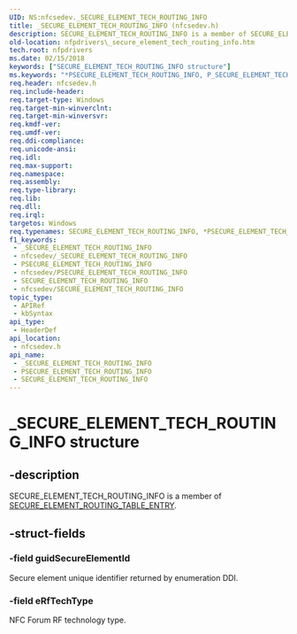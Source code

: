 ```yaml
---
UID: NS:nfcsedev._SECURE_ELEMENT_TECH_ROUTING_INFO
title: _SECURE_ELEMENT_TECH_ROUTING_INFO (nfcsedev.h)
description: SECURE_ELEMENT_TECH_ROUTING_INFO is a member of SECURE_ELEMENT_ROUTING_TABLE_ENTRY.
old-location: nfpdrivers\_secure_element_tech_routing_info.htm
tech.root: nfpdrivers
ms.date: 02/15/2018
keywords: ["SECURE_ELEMENT_TECH_ROUTING_INFO structure"]
ms.keywords: "*PSECURE_ELEMENT_TECH_ROUTING_INFO, P_SECURE_ELEMENT_TECH_ROUTING_INFO, P_SECURE_ELEMENT_TECH_ROUTING_INFO structure pointer [Near-Field Proximity Drivers], SECURE_ELEMENT_TECH_ROUTING_INFO, SECURE_ELEMENT_TECH_ROUTING_INFO , SECURE_ELEMENT_TECH_ROUTING_INFO structure [Near-Field Proximity Drivers], _SECURE_ELEMENT_TECH_ROUTING_INFO, nfcsedev/P_SECURE_ELEMENT_TECH_ROUTING_INFO, nfcsedev/_SECURE_ELEMENT_TECH_ROUTING_INFO, nfpdrivers._secure_element_tech_routing_info"
req.header: nfcsedev.h
req.include-header: 
req.target-type: Windows
req.target-min-winverclnt: 
req.target-min-winversvr: 
req.kmdf-ver: 
req.umdf-ver: 
req.ddi-compliance: 
req.unicode-ansi: 
req.idl: 
req.max-support: 
req.namespace: 
req.assembly: 
req.type-library: 
req.lib: 
req.dll: 
req.irql: 
targetos: Windows
req.typenames: SECURE_ELEMENT_TECH_ROUTING_INFO, *PSECURE_ELEMENT_TECH_ROUTING_INFO
f1_keywords:
 - _SECURE_ELEMENT_TECH_ROUTING_INFO
 - nfcsedev/_SECURE_ELEMENT_TECH_ROUTING_INFO
 - PSECURE_ELEMENT_TECH_ROUTING_INFO
 - nfcsedev/PSECURE_ELEMENT_TECH_ROUTING_INFO
 - SECURE_ELEMENT_TECH_ROUTING_INFO
 - nfcsedev/SECURE_ELEMENT_TECH_ROUTING_INFO
topic_type:
 - APIRef
 - kbSyntax
api_type:
 - HeaderDef
api_location:
 - nfcsedev.h
api_name:
 - _SECURE_ELEMENT_TECH_ROUTING_INFO
 - PSECURE_ELEMENT_TECH_ROUTING_INFO
 - SECURE_ELEMENT_TECH_ROUTING_INFO
---
```


# _SECURE_ELEMENT_TECH_ROUTING_INFO structure


## -description

SECURE_ELEMENT_TECH_ROUTING_INFO is  a member of <a href="/windows-hardware/drivers/ddi/nfcsedev/ns-nfcsedev-_secure_element_routing_table_entry">SECURE_ELEMENT_ROUTING_TABLE_ENTRY</a>.

## -struct-fields

### -field guidSecureElementId

Secure element unique identifier returned by enumeration DDI.

### -field eRfTechType

NFC Forum RF technology type.

